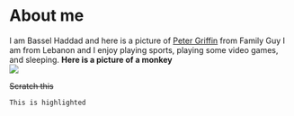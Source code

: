 # About me

I am Bassel Haddad and here is a picture of [Peter Griffin](https://www.craiyon.com/image/oloGwNd5SXufYVBkGwV6ug) from Family Guy
I am from Lebanon and I enjoy playing sports, playing some video games, and sleeping.
**Here is a picture of a monkey**     
![](https://encrypted-tbn0.gstatic.com/images?q=tbn:ANd9GcSv4dByqg_LrjKE6Z9_Yll7oRKM6u2Zb-TLig&usqp=CAU)

~~Scratch this~~

```This is highlighted```
